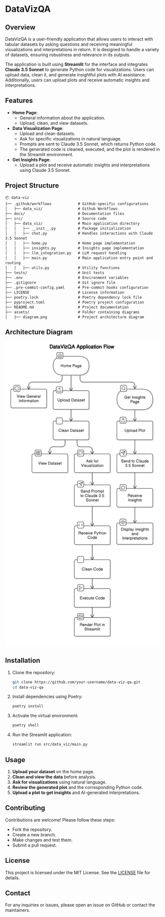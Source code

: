 # DataVizQA

## Overview
DataVizQA is a user-friendly application that allows users to interact with tabular datasets by asking questions and receiving meaningful visualizations and interpretations in return. It is designed to handle a variety of datasets, ensuring robustness and relevance in its outputs.

The application is built using **Streamlit** for the interface and integrates **Claude 3.5 Sonnet** to generate Python code for visualizations. Users can upload data, clean it, and generate insightful plots with AI assistance. Additionally, users can upload plots and receive automatic insights and interpretations.

## Features
- **Home Page**: 
  - General information about the application.
  - Upload, clean, and view datasets.
- **Data Visualization Page**:
  - Upload and clean datasets.
  - Ask for specific visualizations in natural language.
  - Prompts are sent to Claude 3.5 Sonnet, which returns Python code.
  - The generated code is cleaned, executed, and the plot is rendered in the Streamlit environment.
- **Get Insights Page**:
  - Upload a plot and receive automatic insights and interpretations using Claude 3.5 Sonnet.

## Project Structure
```
📦 data-viz
├── .github/workflows            # GitHub-specific configurations
│   ├── data_viz/                # Github Workflows
├── docs/                        # Documentation files
├── src/                         # Source code
│   ├── data_viz/                # Main application directory
│   │   ├── __init__.py          # Package initialization
│   │   ├── chat.py              # Handles interactions with Claude 3.5 Sonnet
│   │   ├── home.py              # Home page implementation
│   │   ├── insights.py          # Insights page implementation
│   │   ├── llm_integration.py   # LLM request handling
│   │   ├── main.py              # Main application entry point and routing
│   │   ├── utils.py             # Utility functions
├── tests/                       # Unit tests
├── .env                         # Environment variables
├── .gitignore                   # Git ignore file
├── .pre-commit-config.yaml      # Pre-commit hooks configuration
├── LICENSE                      # License information
├── poetry.lock                  # Poetry dependency lock file
├── pyproject.toml               # Poetry project configuration
├── README.md                    # Project documentation
├── assets/                      # Folder containing diagrams
│   ├── diagram.png              # Project architecture diagram
```

## Architecture Diagram
![Project Architecture](assets/diagram.png)

## Installation
1. Clone the repository:
   ```bash
   git clone https://github.com/your-username/data-viz-qa.git
   cd data-viz-qa
   ```
2. Install dependencies using Poetry:
   ```bash
   poetry install
   ```
3. Activate the virtual environment:
   ```bash
   poetry shell
   ```
4. Run the Streamlit application:
   ```bash
   streamlit run src/data_viz/main.py
   ```

## Usage
1. **Upload your dataset** on the home page.
2. **Clean and view the data** before analysis.
3. **Ask for visualizations** using natural language.
4. **Review the generated plot** and the corresponding Python code.
5. **Upload a plot to get insights** and AI-generated interpretations.

## Contributing
Contributions are welcome! Please follow these steps:
- Fork the repository.
- Create a new branch.
- Make changes and test them.
- Submit a pull request.

## License
This project is licensed under the MIT License. See the [LICENSE](LICENSE) file for details.

## Contact
For any inquiries or issues, please open an issue on GitHub or contact the maintainers.
